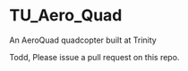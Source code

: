 # TU_Aero_Quad
An AeroQuad quadcopter built at Trinity

Todd, Please issue a pull request on this repo.
